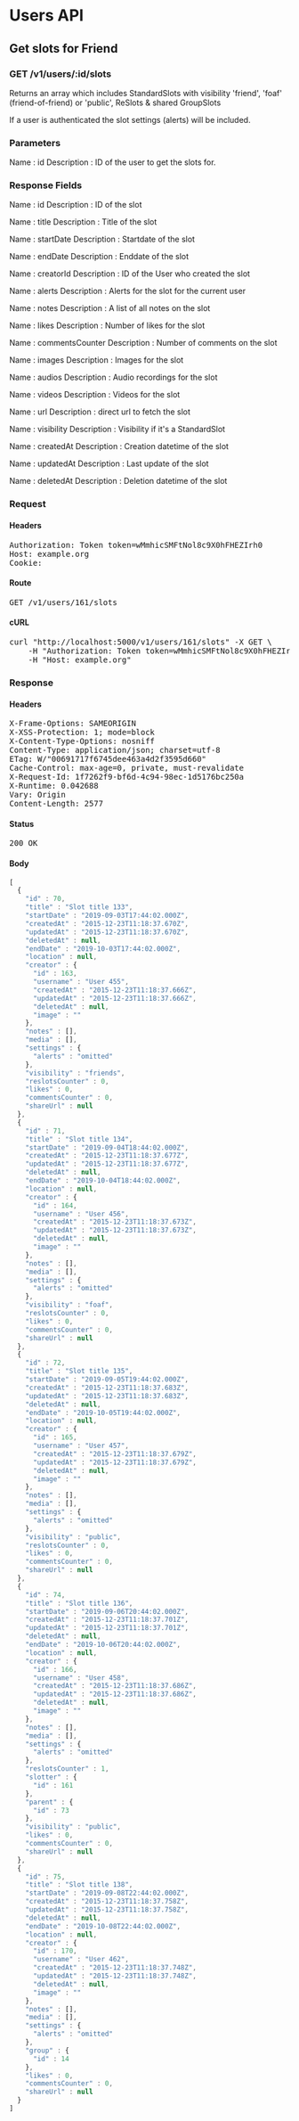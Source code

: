 # Users API

## Get slots for Friend

### GET /v1/users/:id/slots

Returns an array which includes StandardSlots with visibility &#39;friend&#39;, &#39;foaf&#39; (friend-of-friend) or &#39;public&#39;, ReSlots &amp; shared GroupSlots

If a user is authenticated the slot settings (alerts) will be included.

### Parameters

Name : id
Description : ID of the user to get the slots for.


### Response Fields

Name : id
Description : ID of the slot

Name : title
Description : Title of the slot

Name : startDate
Description : Startdate of the slot

Name : endDate
Description : Enddate of the slot

Name : creatorId
Description : ID of the User who created the slot

Name : alerts
Description : Alerts for the slot for the current user

Name : notes
Description : A list of all notes on the slot

Name : likes
Description : Number of likes for the slot

Name : commentsCounter
Description : Number of comments on the slot

Name : images
Description : Images for the slot

Name : audios
Description : Audio recordings for the slot

Name : videos
Description : Videos for the slot

Name : url
Description : direct url to fetch the slot

Name : visibility
Description : Visibility if it&#39;s a StandardSlot

Name : createdAt
Description : Creation datetime of the slot

Name : updatedAt
Description : Last update of the slot

Name : deletedAt
Description : Deletion datetime of the slot

### Request

#### Headers

<pre>Authorization: Token token=wMmhicSMFtNol8c9X0hFHEZIrh0
Host: example.org
Cookie: </pre>

#### Route

<pre>GET /v1/users/161/slots</pre>

#### cURL

<pre class="request">curl &quot;http://localhost:5000/v1/users/161/slots&quot; -X GET \
	-H &quot;Authorization: Token token=wMmhicSMFtNol8c9X0hFHEZIrh0&quot; \
	-H &quot;Host: example.org&quot;</pre>

### Response

#### Headers

<pre>X-Frame-Options: SAMEORIGIN
X-XSS-Protection: 1; mode=block
X-Content-Type-Options: nosniff
Content-Type: application/json; charset=utf-8
ETag: W/&quot;00691717f6745dee463a4d2f3595d660&quot;
Cache-Control: max-age=0, private, must-revalidate
X-Request-Id: 1f7262f9-bf6d-4c94-98ec-1d5176bc250a
X-Runtime: 0.042688
Vary: Origin
Content-Length: 2577</pre>

#### Status

<pre>200 OK</pre>

#### Body

```javascript
[
  {
    "id" : 70,
    "title" : "Slot title 133",
    "startDate" : "2019-09-03T17:44:02.000Z",
    "createdAt" : "2015-12-23T11:18:37.670Z",
    "updatedAt" : "2015-12-23T11:18:37.670Z",
    "deletedAt" : null,
    "endDate" : "2019-10-03T17:44:02.000Z",
    "location" : null,
    "creator" : {
      "id" : 163,
      "username" : "User 455",
      "createdAt" : "2015-12-23T11:18:37.666Z",
      "updatedAt" : "2015-12-23T11:18:37.666Z",
      "deletedAt" : null,
      "image" : ""
    },
    "notes" : [],
    "media" : [],
    "settings" : {
      "alerts" : "omitted"
    },
    "visibility" : "friends",
    "reslotsCounter" : 0,
    "likes" : 0,
    "commentsCounter" : 0,
    "shareUrl" : null
  },
  {
    "id" : 71,
    "title" : "Slot title 134",
    "startDate" : "2019-09-04T18:44:02.000Z",
    "createdAt" : "2015-12-23T11:18:37.677Z",
    "updatedAt" : "2015-12-23T11:18:37.677Z",
    "deletedAt" : null,
    "endDate" : "2019-10-04T18:44:02.000Z",
    "location" : null,
    "creator" : {
      "id" : 164,
      "username" : "User 456",
      "createdAt" : "2015-12-23T11:18:37.673Z",
      "updatedAt" : "2015-12-23T11:18:37.673Z",
      "deletedAt" : null,
      "image" : ""
    },
    "notes" : [],
    "media" : [],
    "settings" : {
      "alerts" : "omitted"
    },
    "visibility" : "foaf",
    "reslotsCounter" : 0,
    "likes" : 0,
    "commentsCounter" : 0,
    "shareUrl" : null
  },
  {
    "id" : 72,
    "title" : "Slot title 135",
    "startDate" : "2019-09-05T19:44:02.000Z",
    "createdAt" : "2015-12-23T11:18:37.683Z",
    "updatedAt" : "2015-12-23T11:18:37.683Z",
    "deletedAt" : null,
    "endDate" : "2019-10-05T19:44:02.000Z",
    "location" : null,
    "creator" : {
      "id" : 165,
      "username" : "User 457",
      "createdAt" : "2015-12-23T11:18:37.679Z",
      "updatedAt" : "2015-12-23T11:18:37.679Z",
      "deletedAt" : null,
      "image" : ""
    },
    "notes" : [],
    "media" : [],
    "settings" : {
      "alerts" : "omitted"
    },
    "visibility" : "public",
    "reslotsCounter" : 0,
    "likes" : 0,
    "commentsCounter" : 0,
    "shareUrl" : null
  },
  {
    "id" : 74,
    "title" : "Slot title 136",
    "startDate" : "2019-09-06T20:44:02.000Z",
    "createdAt" : "2015-12-23T11:18:37.701Z",
    "updatedAt" : "2015-12-23T11:18:37.701Z",
    "deletedAt" : null,
    "endDate" : "2019-10-06T20:44:02.000Z",
    "location" : null,
    "creator" : {
      "id" : 166,
      "username" : "User 458",
      "createdAt" : "2015-12-23T11:18:37.686Z",
      "updatedAt" : "2015-12-23T11:18:37.686Z",
      "deletedAt" : null,
      "image" : ""
    },
    "notes" : [],
    "media" : [],
    "settings" : {
      "alerts" : "omitted"
    },
    "reslotsCounter" : 1,
    "slotter" : {
      "id" : 161
    },
    "parent" : {
      "id" : 73
    },
    "visibility" : "public",
    "likes" : 0,
    "commentsCounter" : 0,
    "shareUrl" : null
  },
  {
    "id" : 75,
    "title" : "Slot title 138",
    "startDate" : "2019-09-08T22:44:02.000Z",
    "createdAt" : "2015-12-23T11:18:37.758Z",
    "updatedAt" : "2015-12-23T11:18:37.758Z",
    "deletedAt" : null,
    "endDate" : "2019-10-08T22:44:02.000Z",
    "location" : null,
    "creator" : {
      "id" : 170,
      "username" : "User 462",
      "createdAt" : "2015-12-23T11:18:37.748Z",
      "updatedAt" : "2015-12-23T11:18:37.748Z",
      "deletedAt" : null,
      "image" : ""
    },
    "notes" : [],
    "media" : [],
    "settings" : {
      "alerts" : "omitted"
    },
    "group" : {
      "id" : 14
    },
    "likes" : 0,
    "commentsCounter" : 0,
    "shareUrl" : null
  }
]
```
